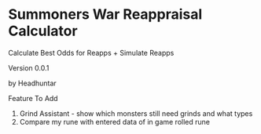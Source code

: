 # Summoners War Reappraisal Calculator

Calculate Best Odds for Reapps + Simulate Reapps

Version 0.0.1

by Headhuntar

Feature To Add
1. Grind Assistant - show which monsters still need grinds and what types
2. Compare my rune with entered data of in game rolled rune
